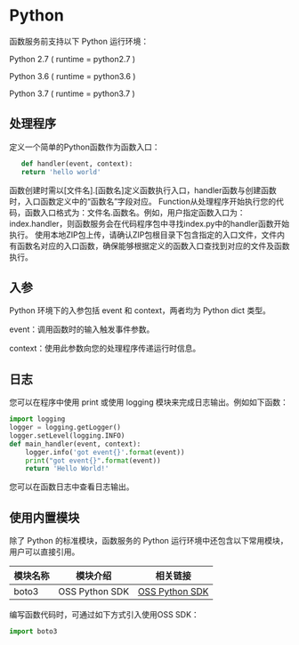 # Python

函数服务前支持以下 Python 运行环境：

Python 2.7 ( runtime = python2.7 )

Python 3.6 ( runtime = python3.6 )

Python 3.7 ( runtime = python3.7 )

## 处理程序

定义一个简单的Python函数作为函数入口：

```Python
   def handler(event, context):
   return 'hello world'
```

函数创建时需以[文件名].[函数名]定义函数执行入口，handler函数与创建函数时，入口函数定义中的“函数名”字段对应。
Function从处理程序开始执行您的代码，函数入口格式为：文件名.函数名。例如，用户指定函数入口为：index.handler，则函数服务会在代码程序包中寻找index.py中的handler函数开始执行。
使用本地ZIP包上传，请确认ZIP包根目录下包含指定的入口文件，文件内有函数名对应的入口函数，确保能够根据定义的函数入口查找到对应的文件及函数执行。

   
## 入参
Python 环境下的入参包括 event 和 context，两者均为 Python dict 类型。

event：调用函数时的输入触发事件参数。

context：使用此参数向您的处理程序传递运行时信息。


## 日志

您可以在程序中使用 print 或使用 logging 模块来完成日志输出。例如如下函数：

```Python
import logging
logger = logging.getLogger()
logger.setLevel(logging.INFO)
def main_handler(event, context):
    logger.info('got event{}'.format(event))
    print("got event{}".format(event))
    return 'Hello World!'
```
您可以在函数日志中查看日志输出。

## 使用内置模块

除了 Python 的标准模块，函数服务的 Python 运行环境中还包含以下常用模块，用户可以直接引用。

| 模块名称|模块介绍 | 相关链接 |
| ------ | ------ | ----- |
| boto3 | OSS Python SDK | [ OSS Python SDK](https://docs.jdcloud.com/cn/object-storage-service/sdk-python) |  

编写函数代码时，可通过如下方式引入使用OSS SDK：
```Python
import boto3
```
